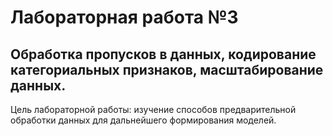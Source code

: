 # Лабораторная работа №3

## Обработка пропусков в данных, кодирование категориальных признаков, масштабирование данных.

Цель лабораторной работы: изучение способов предварительной обработки данных для дальнейшего формирования моделей.
